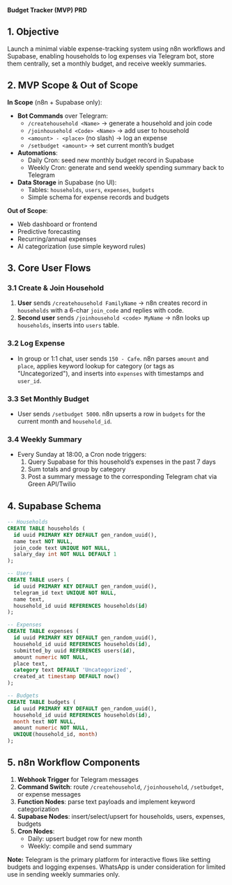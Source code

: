 **Budget Tracker (MVP) PRD**

## 1. Objective
Launch a minimal viable expense-tracking system using n8n workflows and Supabase, enabling households to log expenses via Telegram bot, store them centrally, set a monthly budget, and receive weekly summaries.

## 2. MVP Scope & Out of Scope
**In Scope** (n8n + Supabase only):
- **Bot Commands** over Telegram:
  - `/createhousehold <Name>` → generate a household and join code
  - `/joinhousehold <Code> <Name>` → add user to household
  - `<amount> - <place>` (no slash) → log an expense
  - `/setbudget <amount>` → set current month’s budget
- **Automations**:
  - Daily Cron: seed new monthly budget record in Supabase
  - Weekly Cron: generate and send weekly spending summary back to Telegram
- **Data Storage** in Supabase (no UI):
  - Tables: `households`, `users`, `expenses`, `budgets`
  - Simple schema for expense records and budgets

**Out of Scope**:
- Web dashboard or frontend
- Predictive forecasting
- Recurring/annual expenses
- AI categorization (use simple keyword rules)

## 3. Core User Flows

### 3.1 Create & Join Household
1. **User** sends `/createhousehold FamilyName` → n8n creates record in `households` with a 6-char `join_code` and replies with code.
2. **Second user** sends `/joinhousehold <code> MyName` → n8n looks up `households`, inserts into `users` table.

### 3.2 Log Expense
- In group or 1:1 chat, user sends `150 - Cafe`. n8n parses `amount` and `place`, applies keyword lookup for category (or tags as "Uncategorized"), and inserts into `expenses` with timestamps and `user_id`.

### 3.3 Set Monthly Budget
- User sends `/setbudget 5000`. n8n upserts a row in `budgets` for the current month and `household_id`.

### 3.4 Weekly Summary
- Every Sunday at 18:00, a Cron node triggers:
  1. Query Supabase for this household’s expenses in the past 7 days
  2. Sum totals and group by category
  3. Post a summary message to the corresponding Telegram chat via Green API/Twilio

## 4. Supabase Schema
```sql
-- Households
CREATE TABLE households (
  id uuid PRIMARY KEY DEFAULT gen_random_uuid(),
  name text NOT NULL,
  join_code text UNIQUE NOT NULL,
  salary_day int NOT NULL DEFAULT 1
);

-- Users
CREATE TABLE users (
  id uuid PRIMARY KEY DEFAULT gen_random_uuid(),
  telegram_id text UNIQUE NOT NULL,
  name text,
  household_id uuid REFERENCES households(id)
);

-- Expenses
CREATE TABLE expenses (
  id uuid PRIMARY KEY DEFAULT gen_random_uuid(),
  household_id uuid REFERENCES households(id),
  submitted_by uuid REFERENCES users(id),
  amount numeric NOT NULL,
  place text,
  category text DEFAULT 'Uncategorized',
  created_at timestamp DEFAULT now()
);

-- Budgets
CREATE TABLE budgets (
  id uuid PRIMARY KEY DEFAULT gen_random_uuid(),
  household_id uuid REFERENCES households(id),
  month text NOT NULL,
  amount numeric NOT NULL,
  UNIQUE(household_id, month)
);
```

## 5. n8n Workflow Components
1. **Webhook Trigger** for Telegram messages  
2. **Command Switch**: route `/createhousehold`, `/joinhousehold`, `/setbudget`, or expense messages  
3. **Function Nodes**: parse text payloads and implement keyword categorization  
4. **Supabase Nodes**: insert/select/upsert for households, users, expenses, budgets  
5. **Cron Nodes**:  
   - Daily: upsert budget row for new month  
   - Weekly: compile and send summary  


**Note:** Telegram is the primary platform for interactive flows like setting budgets and logging expenses. WhatsApp is under consideration for limited use in sending weekly summaries only.